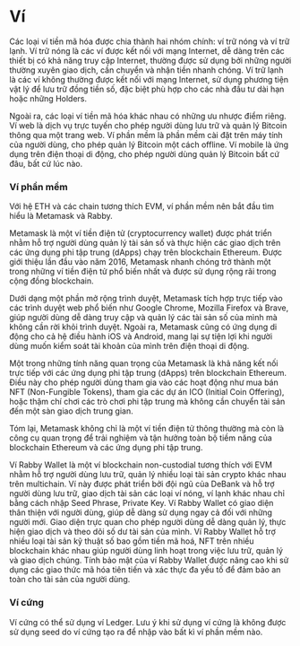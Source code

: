 # Ví

Các loại ví tiền mã hóa được chia thành hai nhóm chính: ví trữ nóng và ví trữ lạnh. Ví trữ nóng là các ví được kết nối với mạng Internet, dễ dàng trên các thiết bị có khả năng truy cập Internet, thường được sử dụng bởi những người thường xuyên giao dịch, cần chuyển và nhận tiền nhanh chóng. Ví trữ lạnh là các ví không thường được kết nối với mạng Internet, sử dụng phương tiện vật lý để lưu trữ đồng tiền số, đặc biệt phù hợp cho các nhà đầu tư dài hạn hoặc những Holders. 

Ngoài ra, các loại ví tiền mã hóa khác nhau có những ưu nhược điểm riêng. Ví web là dịch vụ trực tuyến cho phép người dùng lưu trữ và quản lý Bitcoin thông qua một trang web. Ví phần mềm là phần mềm cài đặt trên máy tính của người dùng, cho phép quản lý Bitcoin một cách offline. Ví mobile là ứng dụng trên điện thoại di động, cho phép người dùng quản lý Bitcoin bất cứ đâu, bất cứ lúc nào. 

### Ví phần mềm

Với hệ ETH và các chain tương thích EVM, ví phần mềm nên bắt đầu tìm hiểu là Metamask và Rabby.

Metamask là một ví tiền điện tử (cryptocurrency wallet) được phát triển nhằm hỗ trợ người dùng quản lý tài sản số và thực hiện các giao dịch trên các ứng dụng phi tập trung (dApps) chạy trên blockchain Ethereum. Được giới thiệu lần đầu vào năm 2016, Metamask nhanh chóng trở thành một trong những ví tiền điện tử phổ biến nhất và được sử dụng rộng rãi trong cộng đồng blockchain.

Dưới dạng một phần mở rộng trình duyệt, Metamask tích hợp trực tiếp vào các trình duyệt web phổ biến như Google Chrome, Mozilla Firefox và Brave, giúp người dùng dễ dàng truy cập và quản lý các tài sản số của mình mà không cần rời khỏi trình duyệt. Ngoài ra, Metamask cũng có ứng dụng di động cho cả hệ điều hành iOS và Android, mang lại sự tiện lợi khi người dùng muốn kiểm soát tài khoản của mình trên điện thoại di động.

Một trong những tính năng quan trọng của Metamask là khả năng kết nối trực tiếp với các ứng dụng phi tập trung (dApps) trên blockchain Ethereum. Điều này cho phép người dùng tham gia vào các hoạt động như mua bán NFT (Non-Fungible Tokens), tham gia các dự án ICO (Initial Coin Offering), hoặc thậm chí chơi các trò chơi phi tập trung mà không cần chuyển tài sản đến một sàn giao dịch trung gian.

Tóm lại, Metamask không chỉ là một ví tiền điện tử thông thường mà còn là công cụ quan trọng để trải nghiệm và tận hưởng toàn bộ tiềm năng của blockchain Ethereum và các ứng dụng phi tập trung.

Ví Rabby Wallet là một ví blockchain non-custodial tương thích với EVM nhằm hỗ trợ người dùng lưu trữ, quản lý nhiều loại tài sản crypto khác nhau trên multichain. Ví này được phát triển bởi đội ngũ của DeBank và hỗ trợ người dùng lưu trữ, giao dịch tài sản các loại ví nóng, ví lạnh khác nhau chỉ bằng cách nhập Seed Phrase, Private Key. Ví Rabby Wallet có giao diện thân thiện với người dùng, giúp dễ dàng sử dụng ngay cả đối với những người mới. Giao diện trực quan cho phép người dùng dễ dàng quản lý, thực hiện giao dịch và theo dõi số dư tài sản của mình. Ví Rabby Wallet hỗ trợ nhiều loại tài sản kỹ thuật số bao gồm tiền mã hoá, NFT trên nhiều blockchain khác nhau giúp người dùng linh hoạt trong việc lưu trữ, quản lý và giao dịch chúng. Tính bảo mật của ví Rabby Wallet được nâng cao khi sử dụng các giao thức mã hóa tiên tiến và xác thực đa yếu tố để đảm bảo an toàn cho tài sản của người dùng.

### Ví cứng

Ví cứng có thể sử dụng ví Ledger. Lưu ý khi sử dụng ví cứng là không được sử dụng seed do ví cứng tạo ra để nhập vào bất kì ví phần mềm nào.
